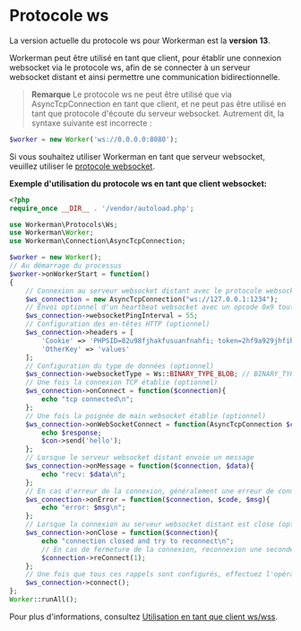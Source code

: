 # Protocole ws

La version actuelle du protocole ws pour Workerman est la **version 13**.

Workerman peut être utilisé en tant que client, pour établir une connexion websocket via le protocole ws, afin de se connecter à un serveur websocket distant et ainsi permettre une communication bidirectionnelle.

> **Remarque**
> Le protocole ws ne peut être utilisé que via AsyncTcpConnection en tant que client, et ne peut pas être utilisé en tant que protocole d'écoute du serveur websocket. Autrement dit, la syntaxe suivante est incorrecte :

```php
$worker = new Worker('ws://0.0.0.0:8080');
```

Si vous souhaitez utiliser Workerman en tant que serveur websocket, veuillez utiliser le [protocole websocket](about-websocket.md).

**Exemple d'utilisation du protocole ws en tant que client websocket:**

```php
<?php
require_once __DIR__ . '/vendor/autoload.php';

use Workerman\Protocols\Ws;
use Workerman\Worker;
use Workerman\Connection\AsyncTcpConnection;

$worker = new Worker();
// Au démarrage du processus
$worker->onWorkerStart = function()
{
    // Connexion au serveur websocket distant avec le protocole websocket
    $ws_connection = new AsyncTcpConnection("ws://127.0.0.1:1234");
    // Envoi optionnel d'un heartbeat websocket avec un opcode 0x9 toutes les 55 secondes vers le serveur (optionnel)
    $ws_connection->websocketPingInterval = 55;
    // Configuration des en-têtes HTTP (optionnel)
    $ws_connection->headers = [
        'Cookie' => 'PHPSID=82u98fjhakfusuanfnahfi; token=2hf9a929jhfihaf9i',
        'OtherKey' => 'values'
    ];
    // Configuration du type de données (optionnel)
    $ws_connection->websocketType = Ws::BINARY_TYPE_BLOB; // BINARY_TYPE_BLOB pour le texte, BINARY_TYPE_ARRAYBUFFER pour le binaire
    // Une fois la connexion TCP établie (optionnel)
    $ws_connection->onConnect = function($connection){
        echo "tcp connected\n";
    };
    // Une fois la poignée de main websocket établie (optionnel)
    $ws_connection->onWebSocketConnect = function(AsyncTcpConnection $con, $response) {
        echo $response;
        $con->send('hello');
    };
    // Lorsque le serveur websocket distant envoie un message
    $ws_connection->onMessage = function($connection, $data){
        echo "recv: $data\n";
    };
    // En cas d'erreur de la connexion, généralement une erreur de connexion au serveur websocket distant (optionnel)
    $ws_connection->onError = function($connection, $code, $msg){
        echo "error: $msg\n";
    };
    // Lorsque la connexion au serveur websocket distant est close (optionnel, recommencer la connexion est recommandé)
    $ws_connection->onClose = function($connection){
        echo "connection closed and try to reconnect\n";
        // En cas de fermeture de la connexion, reconnexion une seconde plus tard
        $connection->reConnect(1);
    };
    // Une fois que tous ces rappels sont configurés, effectuez l'opération de connexion
    $ws_connection->connect();
};
Worker::runAll();
```

Pour plus d'informations, consultez [Utilisation en tant que client ws/wss](../faq/as-wss-client.md).
